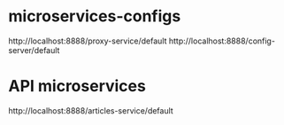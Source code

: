 # microservices-configs
http://localhost:8888/proxy-service/default
http://localhost:8888/config-server/default

# API microservices
http://localhost:8888/articles-service/default
